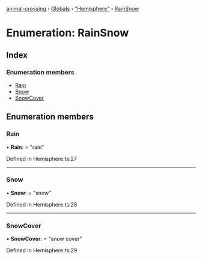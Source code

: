 [animal-crossing](../README.md) › [Globals](../globals.md) › ["Hemisphere"](../modules/_hemisphere_.md) › [RainSnow](_hemisphere_.rainsnow.md)

# Enumeration: RainSnow

## Index

### Enumeration members

* [Rain](_hemisphere_.rainsnow.md#rain)
* [Snow](_hemisphere_.rainsnow.md#snow)
* [SnowCover](_hemisphere_.rainsnow.md#snowcover)

## Enumeration members

###  Rain

• **Rain**: = "rain"

Defined in Hemisphere.ts:27

___

###  Snow

• **Snow**: = "snow"

Defined in Hemisphere.ts:28

___

###  SnowCover

• **SnowCover**: = "snow cover"

Defined in Hemisphere.ts:29
